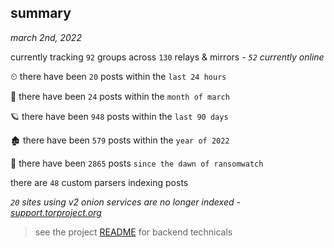 
## summary
_march 2nd, 2022_

currently tracking `92` groups across `130` relays & mirrors - _`52` currently online_

⏲ there have been `20` posts within the `last 24 hours`

🦈 there have been `24` posts within the `month of march`

🪐 there have been `948` posts within the `last 90 days`

🏚 there have been `579` posts within the `year of 2022`

🦕 there have been `2865` posts `since the dawn of ransomwatch`

there are `48` custom parsers indexing posts

_`20` sites using v2 onion services are no longer indexed - [support.torproject.org](https://support.torproject.org/onionservices/v2-deprecation/)_

> see the project [README](https://github.com/thetanz/ransomwatch#ransomwatch--) for backend technicals
